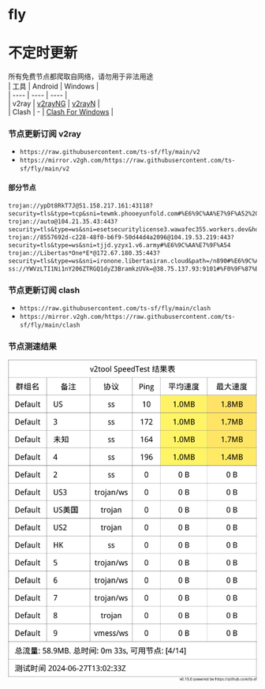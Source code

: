 # fly
# 不定时更新
所有免费节点都爬取自网络，请勿用于非法用途  
|  工具  | Android  | Windows  |  
|  ----  | ----   | ----  |  
| v2ray  | [v2rayNG](https://github.com/2dust/v2rayNG/releases) | [v2rayN](https://github.com/2dust/v2rayN/releases) |  
| Clash  | - | [Clash For Windows](https://github.com/2dust/clashN/releases) | 
  
### 节点更新订阅  v2ray
- `https://raw.githubusercontent.com/ts-sf/fly/main/v2`  
- `https://mirror.v2gh.com/https://raw.githubusercontent.com/ts-sf/fly/main/v2`  

#### 部分节点  
``` 
trojan://ypDt8RkT7J@51.158.217.161:43118?security=tls&type=tcp&sni=tewmk.phooeyunfold.com#%E6%9C%AA%E7%9F%A52%2014.7MB%2Fs
trojan://auto@104.21.35.43:443?security=tls&type=ws&sni=esetsecuritylicense3.wawafec355.workers.dev&host=esetsecuritylicense3.wawafec355.workers.dev#%E6%9C%AA%E7%9F%A53
trojan://8557692d-c228-48f0-b6f9-50d44d4a2096@104.19.53.219:443?security=tls&type=ws&sni=tjjd.yzyx1.v6.army#%E6%9C%AA%E7%9F%A54
trojan://Libertas*One*E*@172.67.180.35:443?security=tls&type=ws&sni=ironone.libertasiran.cloud&path=/n890#%E6%9C%AA%E7%9F%A55
ss://YWVzLTI1Ni1nY206ZTRGQ1dyZ3BramkzUVk=@38.75.137.93:9101#%F0%9F%87%BA%F0%9F%87%B8US%E7%BE%8E%E5%9B%BD%20458.8KB%2Fs
```
### 节点更新订阅  clash
- `https://raw.githubusercontent.com/ts-sf/fly/main/clash`  
- `https://mirror.v2gh.com/https://raw.githubusercontent.com/ts-sf/fly/main/clash`  

### 节点测速结果
![image](traffic.png)
